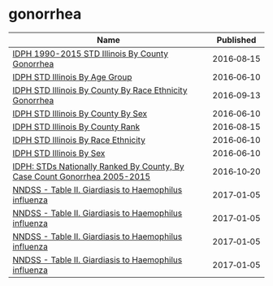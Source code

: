 # gonorrhea

Name | Published
---- | ---------
[IDPH 1990-2015 STD Illinois By County Gonorrhea](../datasets/dq2r-y9bw.md) | 2016&#x2011;08&#x2011;15
[IDPH STD Illinois By Age Group](../datasets/84hd-bxse.md) | 2016&#x2011;06&#x2011;10
[IDPH STD Illinois By County By Race Ethnicity Gonorrhea](../datasets/mypp-sb8d.md) | 2016&#x2011;09&#x2011;13
[IDPH STD Illinois By County By Sex](../datasets/hsa6-f6cz.md) | 2016&#x2011;06&#x2011;10
[IDPH STD Illinois By County Rank](../datasets/jj3q-32um.md) | 2016&#x2011;08&#x2011;15
[IDPH STD Illinois By Race Ethnicity](../datasets/4639-tztg.md) | 2016&#x2011;06&#x2011;10
[IDPH STD Illinois By Sex](../datasets/cb2a-8e6s.md) | 2016&#x2011;06&#x2011;10
[IDPH: STDs Nationally Ranked By County, By Case Count Gonorrhea 2005-2015](../datasets/kc8y-8tqk.md) | 2016&#x2011;10&#x2011;20
[NNDSS - Table II. Giardiasis to Haemophilus influenza](../datasets/afja-b25e.md) | 2017&#x2011;01&#x2011;05
[NNDSS - Table II. Giardiasis to Haemophilus influenza](../datasets/afja-b25e.md) | 2017&#x2011;01&#x2011;05
[NNDSS - Table II. Giardiasis to Haemophilus influenza](../datasets/afja-b25e.md) | 2017&#x2011;01&#x2011;05
[NNDSS - Table II. Giardiasis to Haemophilus influenza](../datasets/afja-b25e.md) | 2017&#x2011;01&#x2011;05

